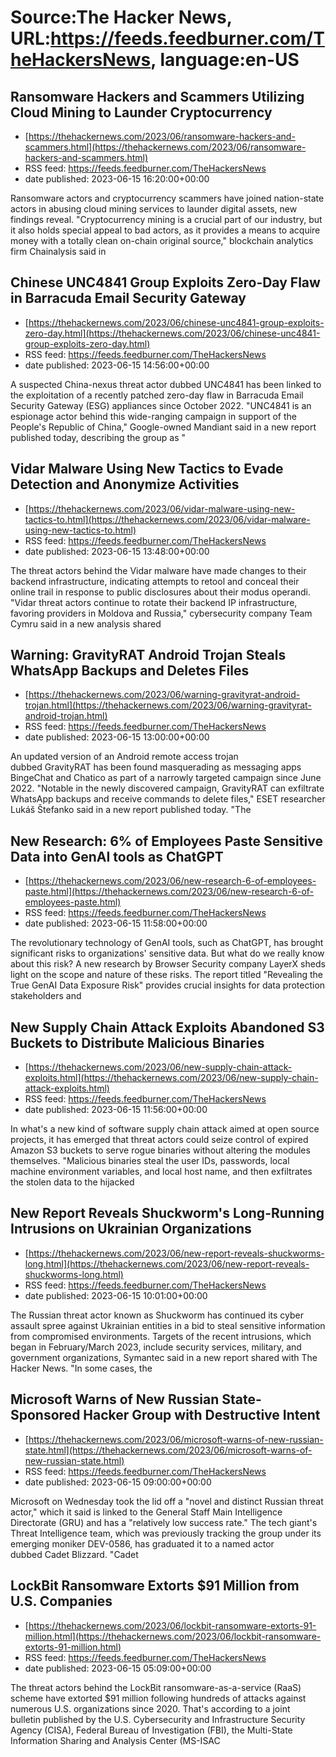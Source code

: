 # Source:The Hacker News, URL:https://feeds.feedburner.com/TheHackersNews, language:en-US

## Ransomware Hackers and Scammers Utilizing Cloud Mining to Launder Cryptocurrency
 - [https://thehackernews.com/2023/06/ransomware-hackers-and-scammers.html](https://thehackernews.com/2023/06/ransomware-hackers-and-scammers.html)
 - RSS feed: https://feeds.feedburner.com/TheHackersNews
 - date published: 2023-06-15 16:20:00+00:00

Ransomware actors and cryptocurrency scammers have joined nation-state actors in abusing cloud mining services to launder digital assets, new findings reveal.
"Cryptocurrency mining is a crucial part of our industry, but it also holds special appeal to bad actors, as it provides a means to acquire money with a totally clean on-chain original source," blockchain analytics firm Chainalysis said in

## Chinese UNC4841 Group Exploits Zero-Day Flaw in Barracuda Email Security Gateway
 - [https://thehackernews.com/2023/06/chinese-unc4841-group-exploits-zero-day.html](https://thehackernews.com/2023/06/chinese-unc4841-group-exploits-zero-day.html)
 - RSS feed: https://feeds.feedburner.com/TheHackersNews
 - date published: 2023-06-15 14:56:00+00:00

A suspected China-nexus threat actor dubbed UNC4841 has been linked to the exploitation of a recently patched zero-day flaw in Barracuda Email Security Gateway (ESG) appliances since October 2022.
"UNC4841 is an espionage actor behind this wide-ranging campaign in support of the People's Republic of China," Google-owned Mandiant said in a new report published today, describing the group as "

## Vidar Malware Using New Tactics to Evade Detection and Anonymize Activities
 - [https://thehackernews.com/2023/06/vidar-malware-using-new-tactics-to.html](https://thehackernews.com/2023/06/vidar-malware-using-new-tactics-to.html)
 - RSS feed: https://feeds.feedburner.com/TheHackersNews
 - date published: 2023-06-15 13:48:00+00:00

The threat actors behind the Vidar malware have made changes to their backend infrastructure, indicating attempts to retool and conceal their online trail in response to public disclosures about their modus operandi.
"Vidar threat actors continue to rotate their backend IP infrastructure, favoring providers in Moldova and Russia," cybersecurity company Team Cymru said in a new analysis shared

## Warning: GravityRAT Android Trojan Steals WhatsApp Backups and Deletes Files
 - [https://thehackernews.com/2023/06/warning-gravityrat-android-trojan.html](https://thehackernews.com/2023/06/warning-gravityrat-android-trojan.html)
 - RSS feed: https://feeds.feedburner.com/TheHackersNews
 - date published: 2023-06-15 13:00:00+00:00

An updated version of an Android remote access trojan dubbed GravityRAT has been found masquerading as messaging apps BingeChat and Chatico as part of a narrowly targeted campaign since June 2022.
"Notable in the newly discovered campaign, GravityRAT can exfiltrate WhatsApp backups and receive commands to delete files," ESET researcher Lukáš Štefanko said in a new report published today.
"The

## New Research: 6% of Employees Paste Sensitive Data into GenAI tools as ChatGPT
 - [https://thehackernews.com/2023/06/new-research-6-of-employees-paste.html](https://thehackernews.com/2023/06/new-research-6-of-employees-paste.html)
 - RSS feed: https://feeds.feedburner.com/TheHackersNews
 - date published: 2023-06-15 11:58:00+00:00

The revolutionary technology of GenAI tools, such as ChatGPT, has brought significant risks to organizations' sensitive data. But what do we really know about this risk? A new research by Browser Security company LayerX sheds light on the scope and nature of these risks. The report titled "Revealing the True GenAI Data Exposure Risk" provides crucial insights for data protection stakeholders and

## New Supply Chain Attack Exploits Abandoned S3 Buckets to Distribute Malicious Binaries
 - [https://thehackernews.com/2023/06/new-supply-chain-attack-exploits.html](https://thehackernews.com/2023/06/new-supply-chain-attack-exploits.html)
 - RSS feed: https://feeds.feedburner.com/TheHackersNews
 - date published: 2023-06-15 11:56:00+00:00

In what's a new kind of software supply chain attack aimed at open source projects, it has emerged that threat actors could seize control of expired Amazon S3 buckets to serve rogue binaries without altering the modules themselves.
"Malicious binaries steal the user IDs, passwords, local machine environment variables, and local host name, and then exfiltrates the stolen data to the hijacked

## New Report Reveals Shuckworm's Long-Running Intrusions on Ukrainian Organizations
 - [https://thehackernews.com/2023/06/new-report-reveals-shuckworms-long.html](https://thehackernews.com/2023/06/new-report-reveals-shuckworms-long.html)
 - RSS feed: https://feeds.feedburner.com/TheHackersNews
 - date published: 2023-06-15 10:01:00+00:00

The Russian threat actor known as Shuckworm has continued its cyber assault spree against Ukrainian entities in a bid to steal sensitive information from compromised environments.
Targets of the recent intrusions, which began in February/March 2023, include security services, military, and government organizations, Symantec said in a new report shared with The Hacker News.
"In some cases, the

## Microsoft Warns of New Russian State-Sponsored Hacker Group with Destructive Intent
 - [https://thehackernews.com/2023/06/microsoft-warns-of-new-russian-state.html](https://thehackernews.com/2023/06/microsoft-warns-of-new-russian-state.html)
 - RSS feed: https://feeds.feedburner.com/TheHackersNews
 - date published: 2023-06-15 09:00:00+00:00

Microsoft on Wednesday took the lid off a "novel and distinct Russian threat actor," which it said is linked to the General Staff Main Intelligence Directorate (GRU) and has a "relatively low success rate."
The tech giant's Threat Intelligence team, which was previously tracking the group under its emerging moniker DEV-0586, has graduated it to a named actor dubbed Cadet Blizzard.
"Cadet

## LockBit Ransomware Extorts $91 Million from U.S. Companies
 - [https://thehackernews.com/2023/06/lockbit-ransomware-extorts-91-million.html](https://thehackernews.com/2023/06/lockbit-ransomware-extorts-91-million.html)
 - RSS feed: https://feeds.feedburner.com/TheHackersNews
 - date published: 2023-06-15 05:09:00+00:00

The threat actors behind the LockBit ransomware-as-a-service (RaaS) scheme have extorted $91 million following hundreds of attacks against numerous U.S. organizations since 2020.
That's according to a joint bulletin published by the U.S. Cybersecurity and Infrastructure Security Agency (CISA), Federal Bureau of Investigation (FBI), the Multi-State Information Sharing and Analysis Center (MS-ISAC

